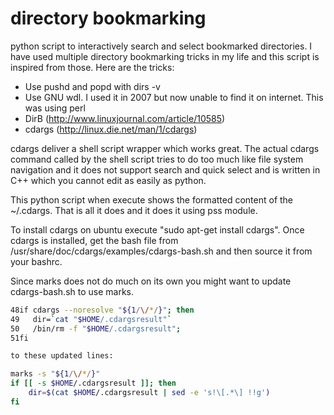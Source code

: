 directory bookmarking
=====================

python script to interactively search and select bookmarked directories. I have
used multiple directory bookmarking tricks in my life and this script is
inspired from those. Here are the tricks:

* Use pushd and popd with dirs -v
* Use GNU wdl. I used it in 2007 but now unable to find it on internet. This was using perl
* DirB (http://www.linuxjournal.com/article/10585)
* cdargs (http://linux.die.net/man/1/cdargs)

cdargs deliver a shell script wrapper which works great. The actual cdargs
command called by the shell script tries to do too much like file system
navigation and it does not support search and quick select and is written in
C++ which you cannot edit as easily as python.

This python script when execute shows the formatted content of the ~/.cdargs.
That is all it does and it does it using pss module.

To install cdargs on ubuntu execute "sudo apt-get install cdargs". Once cdargs
is installed, get the bash file from
/usr/share/doc/cdargs/examples/cdargs-bash.sh and then source it from your
bashrc.

Since marks does not do much on its own you might want to update cdargs-bash.sh
to use marks.

```bash
48if cdargs --noresolve "${1/\/*/}"; then
49   dir=`cat "$HOME/.cdargsresult"`
50   /bin/rm -f "$HOME/.cdargsresult";
51fi

to these updated lines:

marks -s "${1/\/*/}"
if [[ -s $HOME/.cdargsresult ]]; then
    dir=$(cat $HOME/.cdargsresult | sed -e 's!\[.*\] !!g')
fi
```

